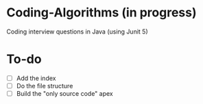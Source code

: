# Coding-Algorithms (in progress)

Coding interview questions in Java (using Junit 5)

# To-do

- [ ] Add the index
- [ ] Do the file structure
- [ ] Build the "only source code" apex
